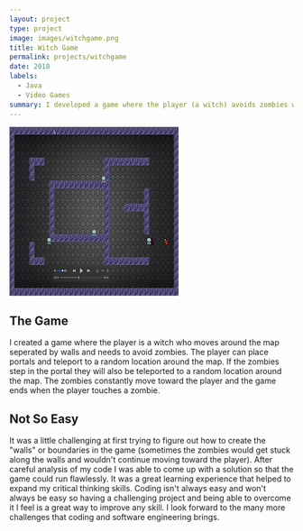 ```yaml
---
layout: project
type: project
image: images/witchgame.png
title: Witch Game
permalink: projects/witchgame
date: 2018
labels:
  - Java
  - Video Games
summary: I developed a game where the player (a witch) avoids zombies while also teleporting around the map. 
---
```


<img class="ui medium right floated rounded image" src="/images/witchgame.png">

## The Game
I created a game where the player is a witch who moves around the map seperated by walls and needs to avoid zombies. The player can place portals and teleport to a random location around the map. If the zombies step in the portal they will also be teleported to a random location around the map. The zombies constantly move toward the player and the game ends when the player touches a zombie. 

## Not So Easy
It was a little challenging at first trying to figure out how to create the "walls" or boundaries in the game (sometimes the zombies would get stuck along the walls and wouldn't continue moving toward the player). After careful analysis of my code I was able to come up with a solution so that the game could run flawlessly. It was a great learning experience that helped to expand my critical thinking skills. Coding isn't always easy and won't always be easy so having a challenging project and being able to overcome it I feel is a great way to improve any skill. I look forward to the many more challenges that coding and software engineering brings. 
